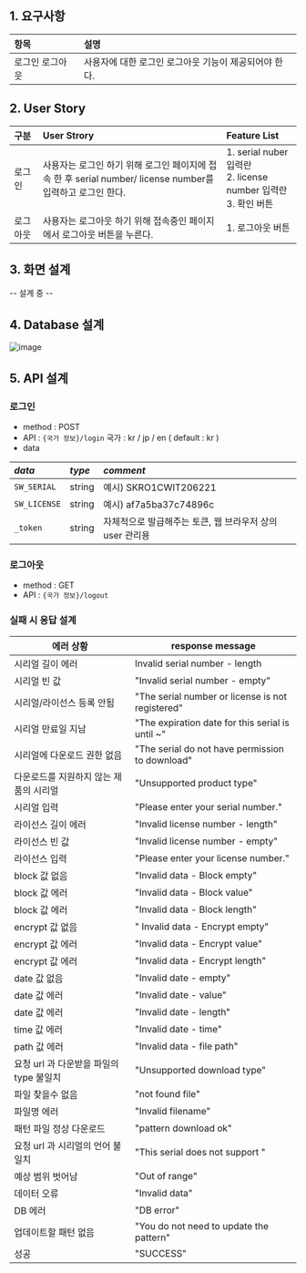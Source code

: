 ## 1. 요구사항

|항목|설명|
|:---|:---|
|로그인 로그아웃| 사용자에 대한 로그인 로그아웃 기능이 제공되어야 한다.|

## 2. User Story 

| 구분 | User Strory | Feature List |
|:---|:---|:---|
|로그인|사용자는 로그인 하기 위해 로그인 페이지에 접속 한 후 serial number/ license number를<br/>입력하고 로그인 한다.|1. serial nuber입력란<br/>2. license number 입력란<br/>3. 확인 버튼|
|로그아웃|사용자는 로그아웃 하기 위해 접속중인 페이지에서 로그아웃 버튼을 누른다.|1. 로그아웃 버튼|

## 3. 화면 설계

-- 설계 중 --

## 4. Database 설계

![image](https://user-images.githubusercontent.com/88424067/196349358-8030385e-ed3f-4851-af7f-5a56000f28c3.png)

## 5. API 설계

### 로그인

* method : POST
* API : `{국가 정보}/login`
  국가 : kr / jp / en ( default : kr )
* data

| *data* | *type* | *comment* |
|:---|:---|:---|
| `SW_SERIAL` | string | 예시) SKRO1CWIT206221 |
| `SW_LICENSE` | string | 예시) af7a5ba37c74896c |
| `_token`  | string | 자체적으로 발급해주는 토큰, 웹 브라우저 상의 user 관리용 |

### 로그아웃

* method : GET
* API : `{국가 정보}/logout`

### 실패 시 응답 설계
| 에러 상황 | response message |
|---|---|
|시리얼 길이 에러|	Invalid serial number - length|
|시리얼 빈 값|	"Invalid serial number - empty"|
|시리얼/라이선스 등록 안됨|	"The serial number or license is not registered"|
|시리얼 만료일 지남|	"The expiration date for this serial is until ~"|
|시리얼에 다운로드 권한 없음|	"The serial do not have permission to download"|
|다운로드를 지원하지 않는 제품의 시리얼|	"Unsupported product type"|
|시리얼 입력|	"Please enter your serial number."|
|라이선스 길이 에러|	"Invalid license number - length"|
|라이선스 빈 값|	"Invalid license number - empty"|
|라이선스 입력|	"Please enter your license number."|
|block 값 없음	|"Invalid data - Block empty"|
|block 값 에러|	"Invalid data - Block value"|
|block 값 에러	|"Invalid data - Block length"|
|encrypt 값 없음|"	Invalid data - Encrypt empty"|
|encrypt 값 에러|	"Invalid data - Encrypt value"|
|encrypt 값 에러|	"Invalid data - Encrypt length"|
|date 값 없음|	"Invalid date - empty"|
|date 값 에러|	"Invalid date - value"|
|date 값 에러|"Invalid date - length"|
|time 값 에러|	"Invalid date - time"|
|path 값 에러|	"Invalid data - file path"|
|요청 url 과 다운받을 파일의 type 불일치	|"Unsupported download type"|
|파일 찾을수 없음|	"not found file"|
|파일명 에러|	"Invalid filename"|
|패턴 파일 정상 다운로드|	"pattern download ok"|
|요청 url 과 시리얼의 언어 불일치|	"This serial does not support "|
|예상 범위 벗어남|	"Out of range"|
|데이터 오류|	"Invalid data"|
|DB 에러|	"DB error"|
|업데이트할 패턴 없음|	"You do not need to update the pattern"|
|성공|	"SUCCESS"|
